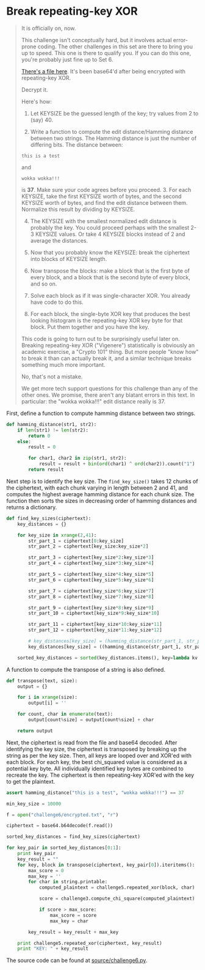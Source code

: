 # Break repeating-key XOR

> It is officially on, now.
>
> This challenge isn't conceptually hard, but it involves actual error-prone coding. The other challenges in this set are there to bring you up to speed. This one is there to qualify you. If you can do this one, you're probably just fine up to Set 6.
>
> [There's a file here](source/challenge6/encrypted.txt). It's been base64'd after being encrypted with repeating-key XOR.
>
> Decrypt it.
>
> Here's how:
>
> 1. Let KEYSIZE be the guessed length of the key; try values from 2 to (say) 40.
>
> 2. Write a function to compute the edit distance/Hamming distance between two strings. The Hamming distance is just the number of differing bits. The distance between:
>
>  ```
>  this is a test
>  ```
>  and
>
>  ```
>  wokka wokka!!!
>  ```
>  is **37**. Make sure your code agrees before you proceed.
> 3. For each KEYSIZE, take the first KEYSIZE worth of bytes, and the second KEYSIZE worth of bytes, and find the edit distance between them. Normalize this result by dividing by KEYSIZE.
>
> 4. The KEYSIZE with the smallest normalized edit distance is probably the key. You could proceed perhaps with the smallest 2-3 KEYSIZE values. Or take 4 KEYSIZE blocks instead of 2 and average the distances.
> 5. Now that you probably know the KEYSIZE: break the ciphertext into blocks of KEYSIZE length.
>
> 6. Now transpose the blocks: make a block that is the first byte of every block, and a block that is the second byte of every block, and so on.
> 7. Solve each block as if it was single-character XOR. You already have code to do this.
> 8. For each block, the single-byte XOR key that produces the best looking histogram is the repeating-key XOR key byte for that block. Put them together and you have the key.
>
> This code is going to turn out to be surprisingly useful later on. Breaking repeating-key XOR ("Vigenere") statistically is obviously an academic exercise, a "Crypto 101" thing. But more people "know how" to break it than can actually break it, and a similar technique breaks something much more important.
>
> No, that's not a mistake.
>
> We get more tech support questions for this challenge than any of the other ones. We promise, there aren't any blatant errors in this text. In particular: the "wokka wokka!!!" edit distance really is 37.

First, define a function to compute hamming distance between two strings.
```python
def hamming_distance(str1, str2):
	if len(str1) != len(str2):
		return 0
	else:
		result = 0

		for char1, char2 in zip(str1, str2):
			result = result + bin(ord(char1) ^ ord(char2)).count("1")
		return result
```

Next step is to identify the key size. The ```find_key_size()``` takes 12 chunks of the ciphertext, with each chunk varying in length between 2 and 41, and computes the highest average hamming distance for each chunk size. The function then sorts the sizes in decreasing order of hamming distances and returns a dictionary.

```python
def find_key_sizes(ciphertext):
    key_distances = {}

    for key_size in xrange(2,41):
        str_part_1 = ciphertext[0:key_size]
        str_part_2 = ciphertext[key_size:key_size*2]

        str_part_3 = ciphertext[key_size*2:key_size*3]
        str_part_4 = ciphertext[key_size*3:key_size*4]

        str_part_5 = ciphertext[key_size*4:key_size*5]
        str_part_6 = ciphertext[key_size*5:key_size*6]

        str_part_7 = ciphertext[key_size*6:key_size*7]
        str_part_8 = ciphertext[key_size*7:key_size*8]

        str_part_9 = ciphertext[key_size*8:key_size*9]
        str_part_10 = ciphertext[key_size*9:key_size*10]

        str_part_11 = ciphertext[key_size*10:key_size*11]
        str_part_12 = ciphertext[key_size*11:key_size*12]

        # key_distances[key_size] = (hamming_distance(str_part_1, str_part_2))/float(key_size)
        key_distances[key_size] = ((hamming_distance(str_part_1, str_part_2) + hamming_distance(str_part_3, str_part_4)+ hamming_distance(str_part_5, str_part_6) + hamming_distance(str_part_7, str_part_8) + hamming_distance(str_part_9, str_part_10) + hamming_distance(str_part_11, str_part_12))/float(key_size))/6

    sorted_key_distances = sorted(key_distances.items(), key=lambda kv: kv[1])
```

A function to compute the transpose of a string is also defined.
```python
def transpose(text, size):
	output = {}

	for i in xrange(size):
		output[i] = ''

	for count, char in enumerate(text):
		output[count%size] = output[count%size] + char

	return output
```
Next, the ciphertext is read from the file and base64 decoded. After identifying the key size, the ciphertext is transposed by breaking up the string as per the key size. Then, all keys are looped over and XOR'ed with each block. For each key, the best chi_squared value is considered as a potential key byte. All individually identified key bytes are combined to recreate the key. The ciphertext is then repeating-key XOR'ed with the key to get the plaintext.

```python
assert hamming_distance("this is a test", "wokka wokka!!!") == 37

min_key_size = 10000

f = open("challenge6/encrypted.txt", "r")

ciphertext = base64.b64decode(f.read())

sorted_key_distances = find_key_sizes(ciphertext)

for key_pair in sorted_key_distances[0:1]:
    print key_pair
    key_result = ""
    for key, block in transpose(ciphertext, key_pair[0]).iteritems():
        max_score = 0
        max_key = ''
        for char in string.printable:
            computed_plaintext = challenge5.repeated_xor(block, char)

            score = challenge3.compute_chi_square(computed_plaintext)

            if score > max_score:
                max_score = score
                max_key = char

        key_result = key_result + max_key

    print challenge5.repeated_xor(ciphertext, key_result)
    print "KEY: " + key_result
```

The source code can be found at [source/challenge6.py](source/challenge6.py).
